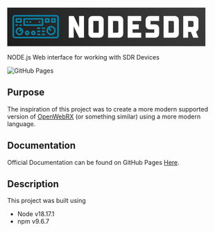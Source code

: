 ![nodeSDR](server/public/images/Logo_Orig.png)

NODE.js Web interface for working with SDR Devices

![GitHub Pages](https://github.com/jared-bloomer/nodeSDR/actions/workflows/github-pages.yml/badge.svg)

## Purpose
The inspiration of this project was to create a more modern supported version of [OpenWebRX](https://www.openwebrx.de/) (or something similar) using a more modern language. 

## Documentation
Official Documentation can be found on GitHub Pages [Here](https://jared-bloomer.github.io/nodeSDR/).

## Description
This project was built using 

* Node v18.17.1
* npm v9.6.7


